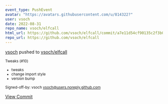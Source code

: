 ```yaml
---
event_type: PushEvent
avatar: "https://avatars.githubusercontent.com/u/814322?"
user: vsoch
date: 2022-08-31
repo_name: vsoch/elfcall
html_url: https://github.com/vsoch/elfcall/commit/a7e11d54cf90135c2f3b0192427278b3bf13dcc0
repo_url: https://github.com/vsoch/elfcall
---
```


<a href='https://github.com/vsoch' target='_blank'>vsoch</a> pushed to <a href='https://github.com/vsoch/elfcall' target='_blank'>vsoch/elfcall</a>

<small>Tweaks (#10)

* tweaks
* change import style
* version bump

Signed-off-by: vsoch <vsoch@users.noreply.github.com></small>

<a href='https://github.com/vsoch/elfcall/commit/a7e11d54cf90135c2f3b0192427278b3bf13dcc0' target='_blank'>View Commit</a>